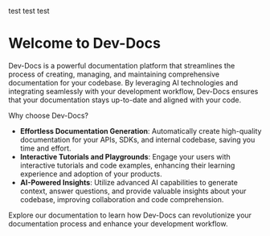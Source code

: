 
test test test 
  # Welcome to Dev-Docs

Dev-Docs is a powerful documentation platform that streamlines the process of creating, managing, and maintaining comprehensive documentation for your codebase. By leveraging AI technologies and integrating seamlessly with your development workflow, Dev-Docs ensures that your documentation stays up-to-date and aligned with your code.

Why choose Dev-Docs?

- **Effortless Documentation Generation**: Automatically create high-quality documentation for your APIs, SDKs, and internal codebase, saving you time and effort.
- **Interactive Tutorials and Playgrounds**: Engage your users with interactive tutorials and code examples, enhancing their learning experience and adoption of your products.
- **AI-Powered Insights**: Utilize advanced AI capabilities to generate context, answer questions, and provide valuable insights about your codebase, improving collaboration and code comprehension.

Explore our documentation to learn how Dev-Docs can revolutionize your documentation process and enhance your development workflow.

  
